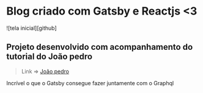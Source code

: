 # Blog criado com Gatsby e Reactjs <3

![tela inicial][github]


## Projeto desenvolvido com acompanhamento do tutorial do João pedro

>Link => [João pedro](https://www.joaopedro.cc/blog-com-gatsby-e-react-parte-1)

Incrível o que o Gatsby consegue fazer juntamente com o Graphql
